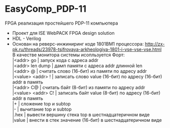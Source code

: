 ﻿# EasyComp_PDP-11
FPGA реализация простейшего PDP-11 компьютера 
* Проект для ISE WebPACK FPGA design solution
* HDL - Verilog
* Основан на реверс-инжиниринг коде 1801ВМ1 процессора: 
http://zx-pk.ru/threads/23978-tsifrovaya-arkheologiya-1801-i-vse-vse-vse.html  
В качестве монитора системы исопльзуется Форт:  
  |\<addr> go | запуск кода с адреса addr  
  |\<addr> len dump | дамп памяти с адреса addr длинной len  
  |\<addr> @ | считать слово (16-бит) из памяти по адресу addr  
  |\<value> \<addr> ! | записать слово value (16-бит) по адресу (16-бит) addr в память  
  |\<addr> С@ | считать байт (8-бит) из памяти по адресу addr  
  |\<value> \<addr> С! | записать байт value (8-бит) по адресу (16-бит) addr в память  
  |\+ | сложение top и subtop  
  |\- | вычитание top и subtop  
  |.hex | вывести вершину стека top в шестнадцатеричном виде  
  |value | внести в стек значение (16-бит) в шестнадцатеричном виде


